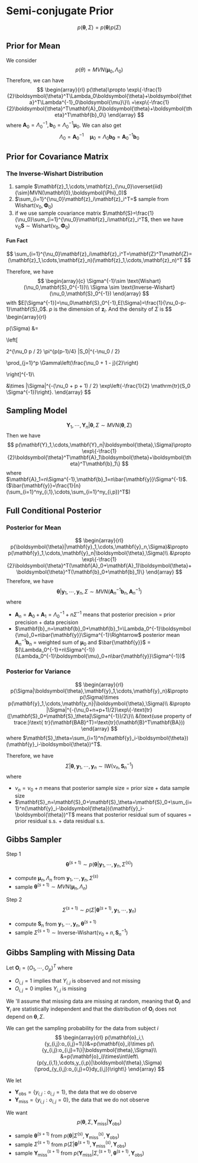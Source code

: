
# Semi-conjugate Prior 

$$
p(\boldsymbol{\theta},\Sigma)=p(\boldsymbol{\theta})p(\Sigma)
$$
## Prior for Mean

We consider
$$
p(\theta)=MVN(\boldsymbol{\mu}_0,\Lambda_0)
$$
Therefore, we can have
$$
\begin{array}{rl}
p(\theta)\propto \exp\{-\frac{1}{2}\boldsymbol{\theta}^T\Lambda_0\boldsymbol{\theta}+\boldsymbol{\theta}^T\Lambda^{-1}_0\boldsymbol{\mu}\}\\
=\exp\{-\frac{1}{2}\boldsymbol{\theta}^T\mathbf{A}_0\boldsymbol{\theta}+\boldsymbol{\theta}^T\mathbf{b}_0\}
\end{array}
$$
where $\mathbf{A}_0=\Lambda_0^{-1},\mathbf{b}_0=\Lambda_0^{-1}\boldsymbol{\mu}_0$. We can also get
$$
\Lambda_0=\mathbf{A}_0^{-1}\quad \boldsymbol{\mu}_0=\Lambda_0\mathbf{b_0}=\mathbf{A}_0^{-1}\mathbf{b}_0
$$

## Prior for Covariance Matrix

### The Inverse-Wishart Distribution

1. sample $\mathbf{z}_1,\cdots,\mathbf{z}_{\nu_0}\overset{iid}{\sim}MVN(\mathbf{0},\boldsymbol{\Phi}_0)$ 
2. $\sum_{i=1}^{\nu_0}\mathbf{z}_i\mathbf{z}_i^T=$ sample from $\text{Wishart}(\nu_0,\boldsymbol{\Phi}_0)$
3. if we use sample covariance matrix $\mathbf{S}=\frac{1}{\nu_0}\sum_{i=1}^{\nu_0}\mathbf{z}_i\mathbf{z}_i^T$, then we have $\nu_0\mathbf{S}\sim \text{Wishart}(\nu_0,\boldsymbol{\Phi}_0)$

#### Fun Fact

$$
\sum_{i=1}^{\nu_0}\mathbf{z}_i\mathbf{z}_i^T=\mathbf{Z}^T\mathbf{Z}=(\mathbf{z}_1,\cdots,\mathbf{z}_n)(\mathbf{z}_1,\cdots,\mathbf{z}_n)^T
$$

Therefore, we have
$$
\begin{array}{c}
\Sigma^{-1}\sim \text{Wishart}(\nu_0,\mathbf{S}_0^{-1})\\
\Sigma \sim \text{Inverse-Wishart}(\nu_0,\mathbf{S}_0^{-1})
\end{array}
$$
with $E[\Sigma^{-1}]=\nu_0\mathbf{S}_0^{-1},E[\Sigma]=\frac{1}{\nu_0-p-1}\mathbf{S}_0$. $p$ is the dimension of $\mathbf{z}_i$. And the density of $\Sigma$ is
$$
\begin{array}{rl}

p(\Sigma) &= 

\left[

2^{\nu_0 p / 2} \pi^{p(p-1)/4} |S_0|^{-\nu_0 / 2}

\prod_{j=1}^p \Gamma\left(\frac{\nu_0 + 1 - j}{2}\right)

\right]^{-1}\\

&\times |\Sigma|^{-(\nu_0 + p + 1) / 2} \exp\left\{-\frac{1}{2} \mathrm{tr}(S_0 \Sigma^{-1})\right\}.
\end{array}
$$

## Sampling Model

$$
\mathbf{Y}_1,\cdots,\mathbf{Y}_n|\boldsymbol{\theta},\Sigma\sim MVN(\boldsymbol{\theta},\Sigma)
$$
Then we have
$$
p(\mathbf{Y}_1,\cdots,\mathbf{Y}_n|\boldsymbol{\theta},\Sigma)\propto \exp\{-\frac{1}{2}\boldsymbol{\theta}^T\mathbf{A}_1\boldsymbol{\theta}+\boldsymbol{\theta}^T\mathbf{b}_1\}
$$
where $\mathbf{A}_1=n\Sigma^{-1},\mathbf{b}_1=n\bar{\mathbf{y}}\Sigma^{-1}$. ($\bar{\mathbf{y}}=\frac{1}{n}(\sum_{i=1}^ny_{i,1},\cdots,\sum_{i=1}^ny_{i,p})^T$)

## Full Conditional Posterior

### Posterior for Mean
$$
\begin{array}{rl}
p(\boldsymbol{\theta}|\mathbf{y}_1,\cdots,\mathbf{y}_n,\Sigma)&\propto p(\mathbf{y}_1,\cdots,\mathbf{y}_n|\boldsymbol{\theta},\Sigma)\\
&\propto \exp\{-\frac{1}{2}\boldsymbol{\theta}^T(\mathbf{A}_0+\mathbf{A}_1)\boldsymbol{\theta}+\boldsymbol{\theta}^T(\mathbf{b}_0+\mathbf{b}_1)\}
\end{array}
$$
Therefore, we have
$$
\boldsymbol{\theta}|\mathbf{y}_1,\cdots,\mathbf{y}_n,\Sigma\sim MVN(\mathbf{A}_n^{-1}\mathbf{b}_n,\mathbf{A}_n^{-1})
$$
where
- $\mathbf{A}_n=\mathbf{A}_0+\mathbf{A}_1=\Lambda_0^{-1}+n\Sigma^{-1}$ means that posterior precision = prior precision + data precision
- $\mathbf{b}_n=\mathbf{b}_0+\mathbf{b}_1=\Lambda_0^{-1}\boldsymbol{\mu}_0+n\bar{\mathbf{y}}\Sigma^{-1}\Rightarrow$ posterior mean $\mathbf{A}_n^{-1}\mathbf{b}_n$ = weighted sum of $\boldsymbol{\mu}_0$ and $\bar{\mathbf{y}}$ = $(\Lambda_0^{-1}+n\Sigma^{-1})(\Lambda_0^{-1}\boldsymbol{\mu}_0+n\bar{\mathbf{y}}\Sigma^{-1})$  

### Posterior for Variance

$$
\begin{array}{rl}
p(\Sigma|\boldsymbol{\theta},\mathbf{y}_1,\cdots,\mathbf{y}_n)&\propto p(\Sigma)\times p(\mathbf{y}_1,\cdots,\mathbf{y_n}|\boldsymbol{\theta},\Sigma)\\
&\propto |\Sigma|^{-(\nu_0+n+p+1)/2}\exp\{-\text{tr}([\mathbf{S}_0+\mathbf{S}_\theta]\Sigma^{-1})/2\}\\
&(\text{use property of trace:}\text{ tr}(\mathbf{BAB}^T)=\text{tr}(\mathbf{B}^T\mathbf{BA}))
\end{array}
$$
where $\mathbf{S}_\theta=\sum_{i=1}^n(\mathbf{y}_i-\boldsymbol{\theta})(\mathbf{y}_i-\boldsymbol{\theta})^T$.

Therefore, we have
$$
\Sigma|\boldsymbol{\theta},\mathbf{y}_1,\cdots,\mathbf{y}_n\sim \text{IW}(\nu_n,\mathbf{S}_n^{-1})
$$
where
- $\nu_n=\nu_0+n$ means that posterior sample size = prior size + data sample size
- $\mathbf{S}_n=\mathbf{S}_0+\mathbf{S}_\theta=\mathbf{S}_0+\sum_{i=1}^n(\mathbf{y}_i-\boldsymbol{\theta})(\mathbf{y}_i-\boldsymbol{\theta})^T$ means that posterior residual sum of squares = prior residual s.s. + data residual s.s.

## Gibbs Sampler

Step 1
$$
\boldsymbol{\theta}^{(s+1)}\sim p(\boldsymbol{\theta}|\mathbf{y}_1,\cdots,\mathbf{y}_n,\Sigma^{(s)})
$$
- compute $\boldsymbol{\mu}_n,\Lambda_n$ from $\mathbf{y}_1,\cdots,\mathbf{y}_n,\Sigma^{(s)}$
- sample $\boldsymbol{\theta}^{(s+1)}\sim MVN(\boldsymbol{\mu}_n,\Lambda_n)$ 

Step 2
$$
\Sigma^{(s+1)}\sim p(\Sigma|\boldsymbol{\theta}^{(s+1)},\mathbf{y}_1,\cdots,\mathbf{y}_n)
$$
- compute $\mathbf{S}_n$ from $\mathbf{y}_1,\cdots,\mathbf{y}_n,\boldsymbol{\theta}^{(s+1)}$
- sample $\Sigma^{(s+1)}\sim \text{Inverse-Wishart}(\nu_0+n,\mathbf{S}_n^{-1})$

## Gibbs Sampling with Missing Data

Let $\mathbf{O}_i=(O_1,\cdots,O_p)^T$ where
- $O_{i,j}=1$ implies that $Y_{i,j}$ is observed and not missing
- $O_{i,j}=0$ implies $Y_{i,j}$ is missing

We 'll assume that missing data are missing at random, meaning that $\mathbf{O}_i$ and $\mathbf{Y}_i$ are statistically independent and that the distribution of $\mathbf{O}_i$ does not depend on $\boldsymbol{\theta},\Sigma$.

We can get the sampling probability for the data from subject $i$
$$
\begin{array}{rl}
p(\mathbf{o}_i,\{y_{i,j}:o_{i,j}=1\})&=p(\mathbf{o}_i)\times p(\{y_{i,j}:o_{i,j}=1\}|\boldsymbol{\theta},\Sigma)\\
&=p(\mathbf{o}_i)\times\int\left\{p(y_{i,1},\cdots,y_{i,p}|\boldsymbol{\theta},\Sigma)(\prod_{y_{i,j}:o_{i,j}=0}dy_{i,j})\right\}
\end{array}
$$

We let
- $\mathbf{Y}_{\text{obs}}=\{y_{i,j}:o_{i,j}=1\}$, the data that we do observe
- $\mathbf{Y}_{\text{miss}}=\{y_{i,j}:o_{i,j}=0\}$, the data that we do not observe

We want
$$
p(\boldsymbol{\theta},\Sigma,\mathbf{Y}_{\text{miss}}|\mathbf{Y}_{\text{obs}})
$$
- sample $\boldsymbol{\theta}^{(s+1)}$ from $p(\boldsymbol{\theta}|\Sigma^{(s)},\mathbf{Y}_{\text{miss}}^{(s)},\mathbf{Y}_{\text{obs}})$
- sample $\Sigma^{(s+1)}$ from $p(\Sigma|\boldsymbol{\theta}^{(s+1)},\mathbf{Y}_{\text{miss}}^{(s)},\mathbf{Y}_{\text{obs}})$
- sample $\mathbf{Y}_{\text{miss}}^{(s+1)}$ from $p(\mathbf{Y}_{\text{miss}}|\Sigma,^{(s+1)},\boldsymbol{\theta}^{(s+1)},\mathbf{Y}_{\text{obs}})$
